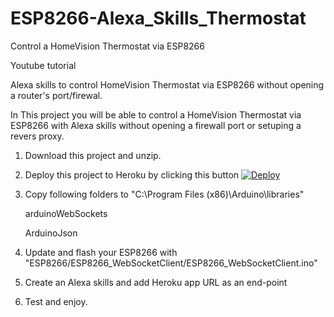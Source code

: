 # ESP8266-Alexa_Skills_Thermostat
Control a HomeVision Thermostat via ESP8266

Youtube tutorial 

Alexa skills to control HomeVision Thermostat via ESP8266 without opening a router's port/firewal.


In This project you will be able to control a HomeVision Thermostat via ESP8266 with Alexa skills without opening a firewall port or setuping a revers proxy.

1. Download this project and unzip.

2. Deploy this project to Heroku by clicking this button
    [![Deploy](https://www.herokucdn.com/deploy/button.svg)](https://heroku.com/deploy)

3. Copy following folders to "C:\Program Files (x86)\Arduino\libraries"

    arduinoWebSockets

    ArduinoJson

4. Update and flash your ESP8266 with "ESP8266/ESP8266_WebSocketClient/ESP8266_WebSocketClient.ino"

5. Create an Alexa skills and add Heroku app URL as an end-point

6. Test and enjoy.
